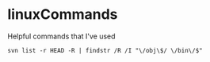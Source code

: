 # linuxCommands
Helpful commands that I've used
```
svn list -r HEAD -R | findstr /R /I "\/obj\$/ \/bin\/$"
```
